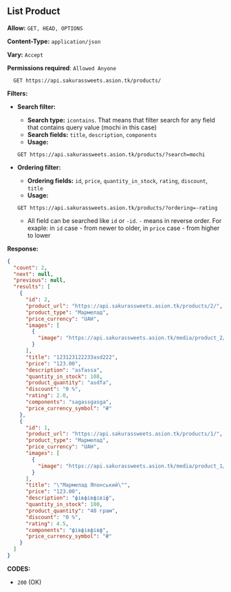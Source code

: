 ## List Product

**Allow:** `GET, HEAD, OPTIONS`

**Content-Type:** `application/json`

**Vary:** `Accept`

**Permissions required**: `Allowed Anyone`

```
  GET https://api.sakurassweets.asion.tk/products/
```

**Filters:**

- **Search filter:**

  - **Search type:** `icontains`. That means that filter search for any field that contains query value (mochi in this case)
  - **Search fields:** `title`, `description`, `components`
  - **Usage:**

  ```
  GET https://api.sakurassweets.asion.tk/products/?search=mochi
  ```

- **Ordering filter:**

  - **Ordering fields:** `id`, `price`, `quantity_in_stock`, `rating`, `discount`, `title`
  - **Usage:**

  ```
  GET https://api.sakurassweets.asion.tk/products/?ordering=-rating
  ```

  - All field can be searched like `id` or `-id`. `-` means in reverse order. For exaple: in `id` case - from newer to older, in `price` case - from higher to lower

**Response:**

```json
{
  "count": 2,
  "next": null,
  "previous": null,
  "results": [
    {
      "id": 2,
      "product_url": "https://api.sakurassweets.asion.tk/products/2/",
      "product_type": "Мармелад",
      "price_currency": "UAH",
      "images": [
        {
          "image": "https://api.sakurassweets.asion.tk/media/product_2/jk-placeholder-image.jpg"
        }
      ],
      "title": "123123122233asd222",
      "price": "123.00",
      "description": "asfassa",
      "quantity_in_stock": 108,
      "product_quantity": "asdfa",
      "discount": "0 %",
      "rating": 2.0,
      "components": "sagassgasga",
      "price_currency_symbol": "₴"
    },
    {
      "id": 1,
      "product_url": "https://api.sakurassweets.asion.tk/products/1/",
      "product_type": "Мармелад",
      "price_currency": "UAH",
      "images": [
        {
          "image": "https://api.sakurassweets.asion.tk/media/product_1/jk-placeholder-image.jpg"
        }
      ],
      "title": "\"Мармелад Японський\"",
      "price": "123.00",
      "description": "фівфівфівіф",
      "quantity_in_stock": 100,
      "product_quantity": "40 грам",
      "discount": "0 %",
      "rating": 4.5,
      "components": "фівфівфівф",
      "price_currency_symbol": "₴"
    }
  ]
}
```

**CODES:**

- `200` (OK)
